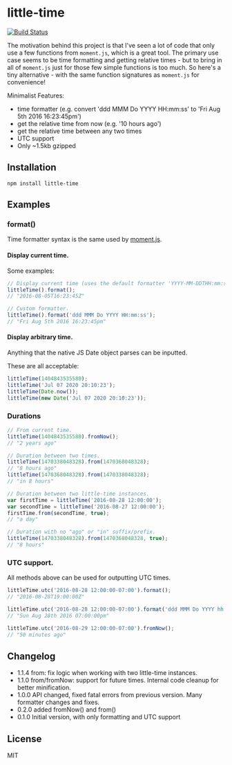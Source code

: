 # little-time
[![Build Status](https://travis-ci.org/davidcalhoun/little-time.svg?branch=master)](https://travis-ci.org/davidcalhoun/little-time)

The motivation behind this project is that I've seen a lot of code that only use a few functions from `moment.js`, which is a great tool.  The primary use case seems to be time formatting and getting relative times - but to bring in all of `moment.js` just for those few simple functions is too much.  So here's a tiny alternative - with the same function signatures as `moment.js` for convenience!

Minimalist Features:
* time formatter (e.g. convert 'ddd MMM Do YYYY HH:mm:ss' to 'Fri Aug 5th 2016 16:23:45pm')
* get the relative time from now (e.g. '10 hours ago')
* get the relative time between any two times
* UTC support
* Only ~1.5kb gzipped

## Installation

`npm install little-time`

## Examples

### format()
Time formatter syntax is the same used by [moment.js](http://momentjs.com/docs/#/displaying/format/).


#### Display current time.
Some examples:

```js
// Display current time (uses the default formatter 'YYYY-MM-DDTHH:mm:ssZ'):
littleTime().format();
// "2016-08-05T16:23:45Z"

// Custom formatter.
littleTime().format('ddd MMM Do YYYY HH:mm:ss');
// "Fri Aug 5th 2016 16:23:45pm"
```

#### Display arbitrary time.
Anything that the native JS Date object parses can be inputted.

These are all acceptable:

```js
littleTime(1404843535580);
littleTime('Jul 07 2020 20:10:23');
littleTime(Date.now());
littleTime(new Date('Jul 07 2020 20:10:23'));
```

### Durations
```js
// From current time.
littleTime(1404843535580).fromNow();
// "2 years ago"

// Duration between two times.
littleTime(1470338048328).from(1470368048328);
// "8 hours ago"
littleTime(1470368048328).from(1470338048328);
// "in 8 hours"

// Duration between two little-time instances.
var firstTime = littleTime('2016-08-28 12:00:00');
var secondTime = littleTime('2016-08-27 12:00:00');
firstTime.from(secondTime, true);
// "a day"

// Duration with no "ago" or "in" suffix/prefix.
littleTime(1470338048328).from(1470368048328, true);
// "8 hours"
```

### UTC support.
All methods above can be used for outputting UTC times.
```js
littleTime.utc('2016-08-28 12:00:00-07:00').format();
// "2016-08-28T19:00:00Z"

littleTime.utc('2016-08-28 12:00:00-07:00').format('ddd MMM Do YYYY hh:mm:ssa');
// "Sun Aug 28th 2016 07:00:00pm"

littleTime.utc('2016-08-29 12:00:00-07:00').fromNow();
// "50 minutes ago"
```

## Changelog
* 1.1.4 from: fix logic when working with two little-time instances.
* 1.1.0 from/fromNow: support for future times.  Internal code cleanup for better minification.
* 1.0.0 API changed, fixed fatal errors from previous version.  Many formatter changes and fixes.
* 0.2.0 added fromNow() and from()
* 0.1.0 Initial version, with only formatting and UTC support

## License
MIT
